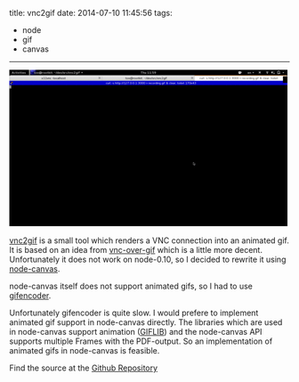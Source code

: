 title: vnc2gif
date: 2014-07-10 11:45:56
tags:
  - node
  - gif
  - canvas
---
![vnc2gif](https://raw.githubusercontent.com/Gottox/vnc2gif/master/recording.gif)

[vnc2gif](https://github.com/Gottox/vnc2gif) is a small tool which renders a VNC connection into an animated gif. It is based on an idea from [vnc-over-gif](https://github.com/sidorares/vnc-over-gif) which is a little more decent. Unfortunately it does not work on node-0.10, so I decided to rewrite it using [node-canvas](https://www.npmjs.org/package/canvas).

node-canvas itself does not support animated gifs, so I had to use [gifencoder](https://www.npmjs.org/package/gifencoder).

Unfortunately gifencoder is quite slow. I would prefere to implement animated gif support in node-canvas directly. The libraries which are used in node-canvas support animation ([GIFLIB](http://giflib.sourceforge.net/)) and the node-canvas API supports multiple Frames with the PDF-output. So an implementation of animated gifs in node-canvas is feasible.

Find the source at the [Github Repository](https://github.com/Gottox/vnc2gif)
